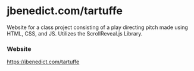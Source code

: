 # jbenedict.com/tartuffe

Website for a class project consisting of a play directing pitch made using HTML, CSS, and JS. Utilizes the ScrollReveal.js Library.

### Website
https://jbenedict.com/tartuffe
